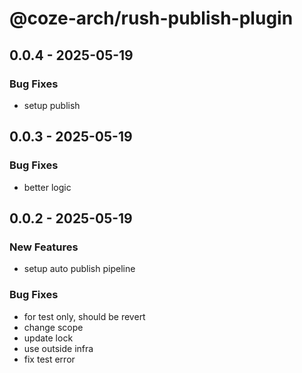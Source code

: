 # @coze-arch/rush-publish-plugin

## 0.0.4 - 2025-05-19

### Bug Fixes

- setup publish


## 0.0.3 - 2025-05-19

### Bug Fixes

- better logic


## 0.0.2 - 2025-05-19

### New Features

- setup auto publish pipeline

### Bug Fixes

- for test only, should be revert
- change scope
- update lock
- use outside infra
- fix test error

